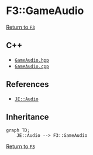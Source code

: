 # F3::GameAudio

[Return to `F3`](/docs/f3.md)

## C++

- [`GameAudio.hpp`](/src/f3/GameAudio.hpp)
- [`GameAudio.cpp`](/src/f3/GameAudio.cpp)

## References

- [`JE::Audio`](https://github.com/OpenJE/openje/docs/je/Audio.md)

## Inheritance

```mermaid
graph TD;
    JE::Audio --> F3::GameAudio
```

[Return to `F3`](/docs/f3.md)